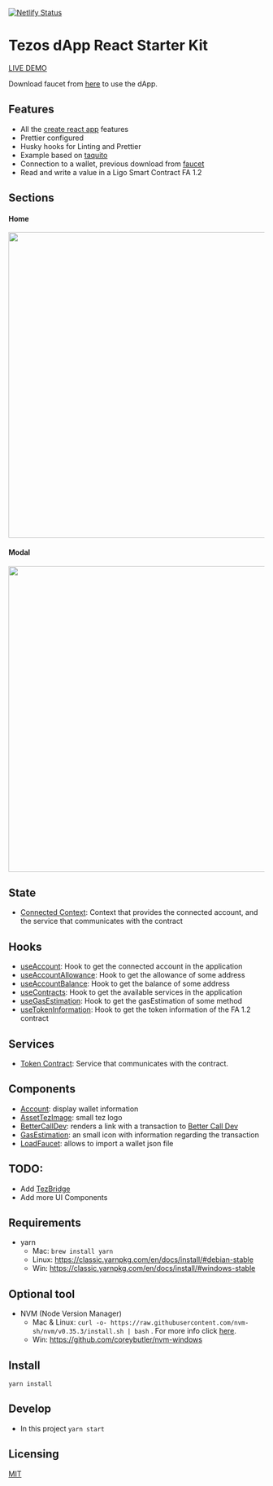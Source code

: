 [![Netlify Status](https://api.netlify.com/api/v1/badges/539778b8-47d4-458c-90b6-67085835a03e/deploy-status)](https://app.netlify.com/sites/tezos-starter/deploys)

# Tezos dApp React Starter Kit

[LIVE DEMO](https://tezos-starter.netlify.app/)

Download faucet from [here](https://faucet.tzalpha.net/) to use the dApp.

## Features

- All the [create react app](https://facebook.github.io/create-react-app) features
- Prettier configured
- Husky hooks for Linting and Prettier
- Example based on [taquito](https://github.com/ecadlabs/taquito)
- Connection to a wallet, previous download from [faucet](https://faucet.tzalpha.net/)
- Read and write a value in a Ligo Smart Contract FA 1.2

## Sections

#### Home
<img src="https://i.ibb.co/mvm2Pp8/Screenshot-20200519-150924.png" width="600">
 
#### Modal 
<img src="https://i.ibb.co/mcXsBD1/Screenshot-20200519-150954.png" width="600"> 

## State
- [Connected Context](https://github.com/protofire/tezos-starter/blob/master/src/state/connected.context.ts): Context that provides the connected account, and the service that communicates with the contract

## Hooks
- [useAccount](https://github.com/protofire/tezos-starter/blob/master/src/hooks/useAccount.hook.ts): Hook to get the connected account in the application
- [useAccountAllowance](https://github.com/protofire/tezos-starter/blob/master/src/hooks/useAccountAllowance.hook.ts): Hook to get the allowance of some address
- [useAccountBalance](https://github.com/protofire/tezos-starter/blob/master/src/hooks/useAccountBalance.hook.ts): Hook to get the balance of some address
- [useContracts](https://github.com/protofire/tezos-starter/blob/master/src/hooks/useContracts.hook.ts): Hook to get the available services in the application
- [useGasEstimation](https://github.com/protofire/tezos-starter/blob/master/src/hooks/useGasEstimation.hook.ts): Hook to get the gasEstimation of some method
- [useTokenInformation](https://github.com/protofire/tezos-starter/blob/master/src/hooks/useTokenInformation.hook.ts): Hook to get the token information of the FA 1.2 contract

## Services
- [Token Contract](https://github.com/protofire/tezos-starter/blob/master/src/services/tokenContract.service.ts): Service that communicates with the contract.

## Components
- [Account](https://github.com/protofire/tezos-starter/blob/master/src/components/account.component.tsx): display wallet information
- [AssetTezImage](https://github.com/protofire/tezos-starter/blob/master/src/components/assetTezImage.component.tsx): small tez logo
- [BetterCallDev](https://github.com/protofire/tezos-starter/blob/master/src/components/betterCallDev.component.tsx): renders a link with a transaction to [Better Call Dev](https://better-call.dev/)
- [GasEstimation](https://github.com/protofire/tezos-starter/blob/master/src/components/gasEstimation.component.tsx): an small icon with information regarding the transaction
- [LoadFaucet](https://github.com/protofire/tezos-starter/blob/master/src/components/loadFaucet.component.tsx): allows to import a wallet json file

## TODO:

- Add [TezBridge](https://www.tezbridge.com/)
- Add more UI Components

## Requirements

- yarn
  - Mac: `brew install yarn`
  - Linux:  https://classic.yarnpkg.com/en/docs/install/#debian-stable
  - Win: https://classic.yarnpkg.com/en/docs/install/#windows-stable

## Optional tool

- NVM (Node Version Manager)
  - Mac & Linux: `curl -o- https://raw.githubusercontent.com/nvm-sh/nvm/v0.35.3/install.sh | bash` . For more info click [here](https://github.com/nvm-sh/nvm).
  - Win: https://github.com/coreybutler/nvm-windows

## Install
    yarn install

## Develop

- In this project `yarn start`

## Licensing
[MIT](https://github.com/protofire/tezos-starter/blob/master/LICENSE)